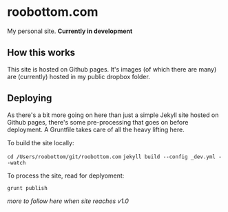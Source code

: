 # roobottom.com
My personal site. **Currently in development**

## How this works
This site is hosted on Github pages. It's images (of which there are many) are (currently) hosted in my public dropbox folder. 

## Deploying
As there's a bit more going on here than just a simple Jekyll site hosted on Github pages, there's some pre-processing that goes on before deployment. A Gruntfile takes care of all the heavy lifting here.

To build the site locally:

`cd /Users/roobottom/git/roobottom.com`
`jekyll build --config _dev.yml --watch`

To process the site, read for deplyoment:

`grunt publish`

_more to follow here when site reaches v1.0_
